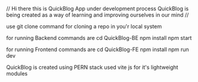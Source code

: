 // Hi there this is QuickBlog App under development process 
QuickBlog is being created as a way of learning and improving ourselves in our mind //

use git clone command for cloning a repo in you'r local system


for running Backend commands are 
cd QuickBlog-BE
npm install
npm start

for running Frontend commands are 
cd QuickBlog-FE
npm install
npm run dev 

QuickBlog is created using PERN stack used vite js for it's lightweight modules 